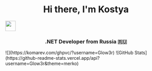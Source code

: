<h1 align="center">Hi there, I'm Kostya</h1> 
<img src="https://github.com/blackcater/blackcater/raw/main/images/Hi.gif" height="32"/></h1>
<h3 align="center">.NET Developer from Russia 🇷🇺</h3>
![](https://komarev.com/ghpvc/?username=Glow3r)
![GitHub Stats](https://github-readme-stats.vercel.app/api?username=Glow3r&theme=merko)
